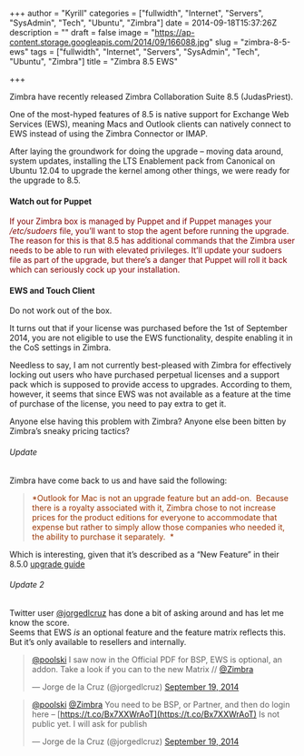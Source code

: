 +++
author = "Kyrill"
categories = ["fullwidth", "Internet", "Servers", "SysAdmin", "Tech", "Ubuntu", "Zimbra"]
date = 2014-09-18T15:37:26Z
description = ""
draft = false
image = "https://ap-content.storage.googleapis.com/2014/09/166088.jpg"
slug = "zimbra-8-5-ews"
tags = ["fullwidth", "Internet", "Servers", "SysAdmin", "Tech", "Ubuntu", "Zimbra"]
title = "Zimbra 8.5 EWS"

+++


Zimbra have recently released Zimbra Collaboration Suite 8.5 (JudasPriest).

One of the most-hyped features of 8.5 is native support for Exchange Web Services (EWS), meaning Macs and Outlook clients can natively connect to EWS instead of using the Zimbra Connector or IMAP.

After laying the groundwork for doing the upgrade – moving data around, system updates, installing the LTS Enablement pack from Canonical on Ubuntu 12.04 to upgrade the kernel among other things, we were ready for the upgrade to 8.5.

#### Watch out for Puppet

<span style="color: #800000;">If your Zimbra box is managed by Puppet and if Puppet manages your */etc/sudoers* file, you’ll want to stop the agent before running the upgrade. The reason for this is that 8.5 has additional commands that the Zimbra user needs to be able to run with elevated privileges. It’ll update your sudoers file as part of the upgrade, but there’s a danger that Puppet will roll it back which can seriously cock up your installation.</span>

#### EWS and Touch Client

Do not work out of the box.

It turns out that if your license was purchased before the 1st of September 2014, you are not eligible to use the EWS functionality, despite enabling it in the CoS settings in Zimbra.

Needless to say, I am not currently best-pleased with Zimbra for effectively locking out users who have purchased perpetual licenses and a support pack which is supposed to provide access to upgrades. According to them, however, it seems that since EWS was not available as a feature at the time of purchase of the license, you need to pay extra to get it.

Anyone else having this problem with Zimbra? Anyone else been bitten by Zimbra’s sneaky pricing tactics?

###### Update

Zimbra have come back to us and have said the following:

> <span style="color: #993300;">*Outlook for Mac is not an upgrade feature but an add-on.  Because there is a royalty associated with it, Zimbra chose to not increase prices for the product editions for everyone to accommodate that expense but rather to simply allow those companies who needed it, the ability to purchase it separately.  *</span>

Which is interesting, given that it’s described as a “New Feature” in their 8.5.0 [upgrade guide](http://files.zimbra.com/website/docs/8.5/ZCS_850_NE_ReleaseNotes_UpgradeInst.pdf)

###### Update 2

Twitter user [@jorgedlcruz](https://twitter.com/jorgedlcruz) has done a bit of asking around and has let me know the score.  
 Seems that EWS *is* an optional feature and the feature matrix reflects this. But it’s only available to resellers and internally.

> [@poolski](https://twitter.com/poolski) I saw now in the Official PDF for BSP, EWS is optional, an addon. Take a look if you can to the new Matrix // [@Zimbra](https://twitter.com/Zimbra)
> 
> — Jorge de la Cruz (@jorgedlcruz) [September 19, 2014](https://twitter.com/jorgedlcruz/status/512905018769682432)

<script async="" charset="utf-8" src="//platform.twitter.com/widgets.js"></script>

> [@poolski](https://twitter.com/poolski) [@Zimbra](https://twitter.com/Zimbra) You need to be BSP, or Partner, and then do login here – [https://t.co/Bx7XXWrAoT](https://t.co/Bx7XXWrAoT) Is not public yet. I will ask for publish
> 
> — Jorge de la Cruz (@jorgedlcruz) [September 19, 2014](https://twitter.com/jorgedlcruz/status/512905920649887744)

<script async="" charset="utf-8" src="//platform.twitter.com/widgets.js"></script>


